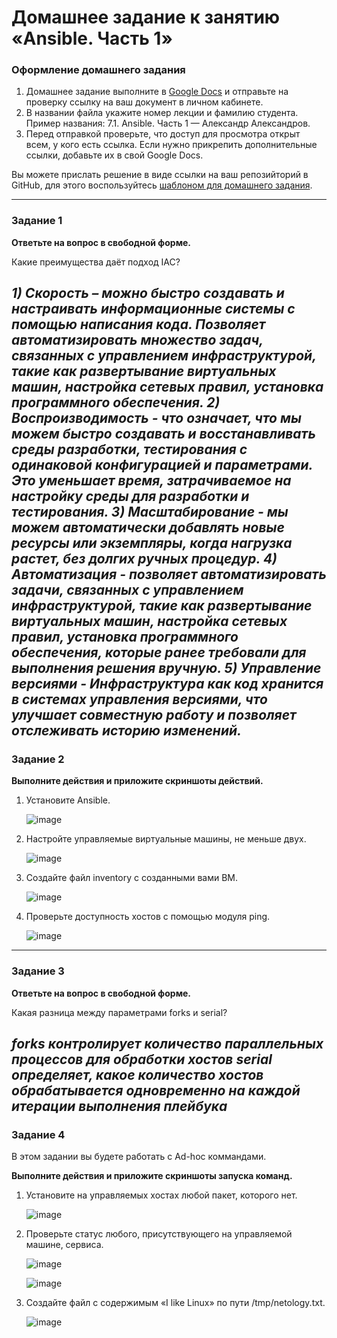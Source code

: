 # Домашнее задание к занятию «Ansible. Часть 1»

### Оформление домашнего задания

1. Домашнее задание выполните в [Google Docs](https://docs.google.com/) и отправьте на проверку ссылку на ваш документ в личном кабинете.  
1. В названии файла укажите номер лекции и фамилию студента. Пример названия: 7.1. Ansible. Часть 1 — Александр Александров.
1. Перед отправкой проверьте, что доступ для просмотра открыт всем, у кого есть ссылка. Если нужно прикрепить дополнительные ссылки, добавьте их в свой Google Docs.

Вы можете прислать решение в виде ссылки на ваш репозийторий в GitHub, для этого воспользуйтесь [шаблоном для домашнего задания](https://github.com/netology-code/sys-pattern-homework).

---

### Задание 1

**Ответьте на вопрос в свободной форме.**

Какие преимущества даёт подход IAC?


*1)	Скорость – можно быстро создавать и настраивать информационные системы с помощью написания кода. Позволяет автоматизировать множество задач, связанных с управлением инфраструктурой, такие как развертывание виртуальных машин, настройка сетевых правил, установка программного обеспечения.
2)	Воспроизводимость - что означает, что мы можем быстро создавать и восстанавливать среды разработки, тестирования с одинаковой конфигурацией и параметрами. Это уменьшает время, затрачиваемое на настройку среды для разработки и тестирования.
3)	Масштабирование - мы можем автоматически добавлять новые ресурсы или экземпляры, когда нагрузка растет, без долгих ручных процедур.
4)	Автоматизация - позволяет автоматизировать задачи, связанных с управлением инфраструктурой, такие как развертывание виртуальных машин, настройка сетевых правил, установка программного обеспечения, которые ранее требовали для выполнения решения вручную.
5)	Управление версиями - Инфраструктура как код хранится в системах управления версиями, что улучшает совместную работу и позволяет отслеживать историю изменений.*
---

### Задание 2 

**Выполните действия и приложите скриншоты действий.**

1. Установите Ansible.
   
   ![image](https://github.com/Hr0mi/SVIRT-21/assets/95475785/00385329-2969-4702-a113-f0fa8cba61db)

3. Настройте управляемые виртуальные машины, не меньше двух.

   ![image](https://github.com/Hr0mi/SVIRT-21/assets/95475785/c6f3a3ad-0011-4991-88ff-df876cfe94a9)

   
5. Создайте файл inventory с созданными вами ВМ.

   ![image](https://github.com/Hr0mi/SVIRT-21/assets/95475785/d596d84f-2df1-4021-ae65-b4be31a8027a)

   
7. Проверьте доступность хостов с помощью модуля ping.

   ![image](https://github.com/Hr0mi/SVIRT-21/assets/95475785/1e08d57e-d9d4-4783-b663-e8c5a58b815f)

 
---

### Задание 3 

**Ответьте на вопрос в свободной форме.**

Какая разница между параметрами forks и serial? 

*forks контролирует количество параллельных процессов для обработки хостов
serial определяет, какое количество хостов обрабатывается одновременно на каждой итерации выполнения плейбука*
---

### Задание 4 

В этом задании вы будете работать с Ad-hoc коммандами.

**Выполните действия и приложите скриншоты запуска команд.**

1. Установите на управляемых хостах любой пакет, которого нет.

   ![image](https://github.com/Hr0mi/SVIRT-21/assets/95475785/04cf98d7-bb33-46e5-a95e-89f3a25ecdd8)

   
3. Проверьте статус любого, присутствующего на управляемой машине, сервиса.

   ![image](https://github.com/Hr0mi/SVIRT-21/assets/95475785/cc167ff9-9a70-4a9f-a421-276fdaec14a2)

   ![image](https://github.com/Hr0mi/SVIRT-21/assets/95475785/8973559c-a6ad-4f64-abcc-aa7bdb31ab6d)

   
5. Создайте файл с содержимым «I like Linux» по пути /tmp/netology.txt.

   ![image](https://github.com/Hr0mi/SVIRT-21/assets/95475785/1f6600b9-2d44-4199-92da-8e26f56dcc83)

